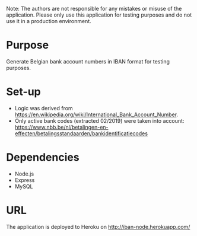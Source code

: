 Note: The authors are not responsible for any mistakes or misuse of the application. 
Please only use this application for testing purposes and do not use it in a production environment.

# Purpose
Generate Belgian bank account numbers in IBAN format for testing purposes.

# Set-up
* Logic was derived from https://en.wikipedia.org/wiki/International_Bank_Account_Number.
* Only active bank codes (extracted 02/2019) were taken into account: https://www.nbb.be/nl/betalingen-en-effecten/betalingsstandaarden/bankidentificatiecodes

# Dependencies
* Node.js
* Express
* MySQL

# URL
The application is deployed to Heroku on http://iban-node.herokuapp.com/

